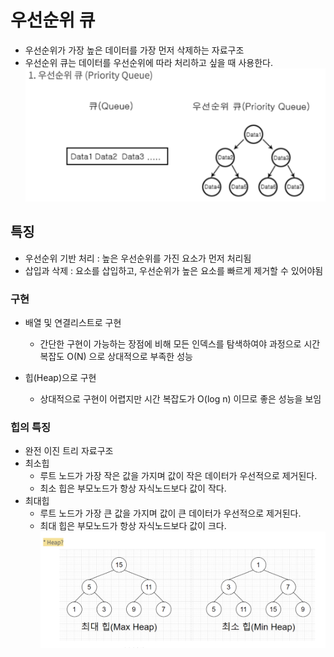 # 우선순위 큐

- 우선순위가 가장 높은 데이터를 가장 먼저 삭제하는 자료구조
- 우선순위 큐는 데이터를 우선순위에 따라 처리하고 싶을 때 사용한다.
  ![alt text](image.png)

## 특징

- 우선순위 기반 처리 : 높은 우선순위를 가진 요소가 먼저 처리됨
- 삽입과 삭제 : 요소를 삽입하고, 우선순위가 높은 요소를 빠르게 제거할 수 있어야됨

### 구현

- 배열 및 연결리스트로 구현

  - 간단한 구현이 가능하는 장점에 비해 모든 인덱스를 탐색하여야 과정으로 시간복잡도 O(N) 으로 상대적으로 부족한 성능

- 힙(Heap)으로 구현

  - 상대적으로 구현이 어렵지만 시간 복잡도가 O(log n) 이므로 좋은 성능을 보임

### 힙의 특징

- 완전 이진 트리 자료구조
- 최소힙
  - 루트 노드가 가장 작은 값을 가지며 값이 작은 데이터가 우선적으로 제거된다.
  - 최소 힙은 부모노드가 항상 자식노드보다 값이 작다.
- 최대힙
  - 루트 노드가 가장 큰 값을 가지며 값이 큰 데이터가 우선적으로 제거된다.
  - 최대 힙은 부모노드가 항상 자식노드보다 값이 크다.
    ![alt text](image-1.png)
